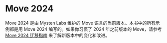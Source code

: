 # Move 2024

Move 2024 是由 Mysten Labs 维护的 Move 语言的当前版本。本书中的所有示例都是用 Move 2024 编写的。如果你习惯了 2024 年之前版本的 Move，请参考 [Move 2024 迁移指南](./../guides/2024-migration-guide.md) 来了解新版本中的变化和改进。

<!-- Notes ? -->
